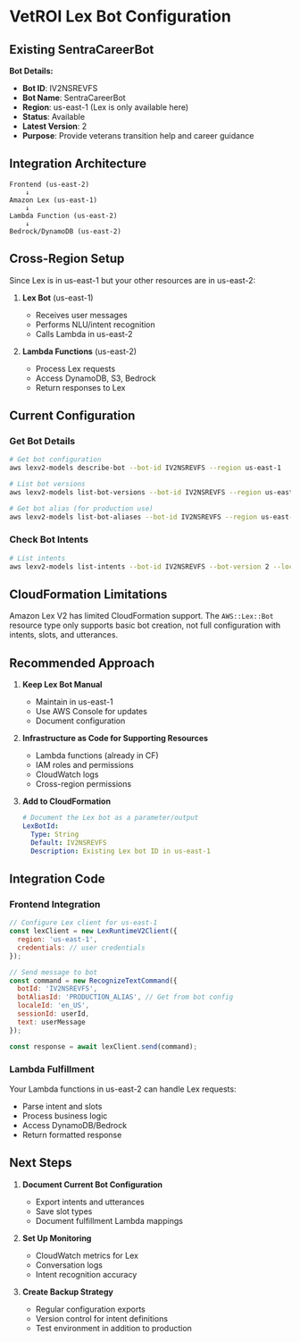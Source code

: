 # VetROI Lex Bot Configuration

## Existing SentraCareerBot

**Bot Details:**
- **Bot ID**: IV2NSREVFS
- **Bot Name**: SentraCareerBot
- **Region**: us-east-1 (Lex is only available here)
- **Status**: Available
- **Latest Version**: 2
- **Purpose**: Provide veterans transition help and career guidance

## Integration Architecture

```
Frontend (us-east-2)
    ↓
Amazon Lex (us-east-1)
    ↓
Lambda Function (us-east-2)
    ↓
Bedrock/DynamoDB (us-east-2)
```

## Cross-Region Setup

Since Lex is in us-east-1 but your other resources are in us-east-2:

1. **Lex Bot** (us-east-1)
   - Receives user messages
   - Performs NLU/intent recognition
   - Calls Lambda in us-east-2

2. **Lambda Functions** (us-east-2)
   - Process Lex requests
   - Access DynamoDB, S3, Bedrock
   - Return responses to Lex

## Current Configuration

### Get Bot Details
```bash
# Get bot configuration
aws lexv2-models describe-bot --bot-id IV2NSREVFS --region us-east-1

# List bot versions
aws lexv2-models list-bot-versions --bot-id IV2NSREVFS --region us-east-1

# Get bot alias (for production use)
aws lexv2-models list-bot-aliases --bot-id IV2NSREVFS --region us-east-1
```

### Check Bot Intents
```bash
# List intents
aws lexv2-models list-intents --bot-id IV2NSREVFS --bot-version 2 --locale-id en_US --region us-east-1
```

## CloudFormation Limitations

Amazon Lex V2 has limited CloudFormation support. The `AWS::Lex::Bot` resource type only supports basic bot creation, not full configuration with intents, slots, and utterances.

## Recommended Approach

1. **Keep Lex Bot Manual**
   - Maintain in us-east-1
   - Use AWS Console for updates
   - Document configuration

2. **Infrastructure as Code for Supporting Resources**
   - Lambda functions (already in CF)
   - IAM roles and permissions
   - CloudWatch logs
   - Cross-region permissions

3. **Add to CloudFormation**
   ```yaml
   # Document the Lex bot as a parameter/output
   LexBotId:
     Type: String
     Default: IV2NSREVFS
     Description: Existing Lex bot ID in us-east-1
   ```

## Integration Code

### Frontend Integration
```javascript
// Configure Lex client for us-east-1
const lexClient = new LexRuntimeV2Client({
  region: 'us-east-1',
  credentials: // user credentials
});

// Send message to bot
const command = new RecognizeTextCommand({
  botId: 'IV2NSREVFS',
  botAliasId: 'PRODUCTION_ALIAS', // Get from bot config
  localeId: 'en_US',
  sessionId: userId,
  text: userMessage
});

const response = await lexClient.send(command);
```

### Lambda Fulfillment
Your Lambda functions in us-east-2 can handle Lex requests:
- Parse intent and slots
- Process business logic
- Access DynamoDB/Bedrock
- Return formatted response

## Next Steps

1. **Document Current Bot Configuration**
   - Export intents and utterances
   - Save slot types
   - Document fulfillment Lambda mappings

2. **Set Up Monitoring**
   - CloudWatch metrics for Lex
   - Conversation logs
   - Intent recognition accuracy

3. **Create Backup Strategy**
   - Regular configuration exports
   - Version control for intent definitions
   - Test environment in addition to production